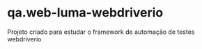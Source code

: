 # qa.web-luma-webdriverio
Projeto criado para estudar o framework de automação de testes webdriverio
